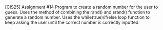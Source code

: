 [CIS25] Assignment #14
Program to create a random number for the user to guess.
Uses the method of combining the rand() and srand() function to generate a random number.
Uses the  while(true)/if/else loop function to keep asking the user until the correct number is correctly inputted.
